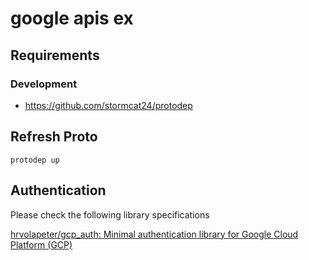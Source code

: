 # google apis ex

## Requirements

### Development

- https://github.com/stormcat24/protodep

## Refresh Proto

``` shell
protodep up
```

## Authentication

Please check the following library specifications

[hrvolapeter/gcp_auth: Minimal authentication library for Google Cloud Platform (GCP)](https://github.com/hrvolapeter/gcp_auth)

